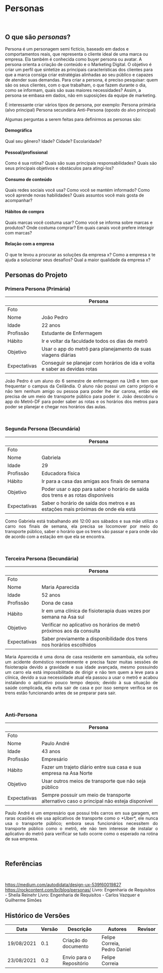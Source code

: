 # Personas
<br>

## O que são *personas*?
Persona é um personagem semi fictício, baseado em dados e comportamentos reais, que representa o cliente ideal de uma marca ou empresa. Ela também é conhecida como buyer persona ou avatar. A persona orienta a criação de conteúdo e o Marketing Digital.
O objetivo é criar um perfil que sintetize as principais características dos clientes para que a marca consiga criar estratégias alinhadas ao seu público e capazes de atender suas demandas.
Para criar a persona, é preciso pesquisar: quem são os seus clientes, com o que trabalham, o que fazem durante o dia, como se informam, quais são suas maiores necessidades? Assim, a persona se embasa em dados, não em suposições da equipe de marketing.
<br>

É interessante criar vários tipos de persona, por exemplo:
Persona primária (alvo principal)
Persona secundária
Anti-Persona (oposto do alvo principal)
<br>

Algumas perguntas a serem feitas para definirmos as personas são:
#### Demográfica
Qual seu gênero? Idade? Cidade? Escolaridade?
<br>

#### Pessoal/profissional
Como é sua rotina?
Quais são suas principais responsabilidades?
Quais são seus principais objetivos e obstáculos para atingi-los?
<br>

#### Consumo de conteúdo
Quais redes sociais você usa?
Como você se mantém informado?
Como você aprende novas habilidades?
Quais assuntos você mais gosta de acompanhar?
<br>

#### Hábitos de compra
Quais marcas você costuma usar?
Como você se informa sobre marcas e produtos? Onde costuma comprar?
Em quais canais você prefere interagir com marcas?
<br>

#### Relação com a empresa
O que te levou a procurar as soluções da empresa x?
Como a empresa x te ajuda a solucionar seus desafios?
Qual a maior qualidade da empresa x?
<br>

## Personas do Projeto
### Primera Persona (Primária)

|              | Persona                                                                                         |
| ------------ | ----------------------------------------------------------------------------------------------- |
| Foto         |                       |
| Nome         | João Pedro |
| Idade        | 22 anos |
| Profissão    | Estudante de Enfermagem |
| Hábito       | Ir e voltar da faculdade todos os dias de metrô |
| Objetivo     | Usar o app do metrô para planejamento de suas viagens diárias |
| Expectativas | Conseguir se planejar com horários de ida e volta e saber as devidas rotas |

<p align="justify">João Pedro é um aluno do 6 semestre de enfermagem na UnB e tem que frequentar o campus da Ceilândia. O aluno não possui um carro próprio e não tem nenhum amigo ou pessoa para poder lhe dar carona, então ele precisa de um meio de transporte público para poder ir. João descobriu o app do Metrô-DF para poder saber as rotas e os horários dos metros para poder se planejar e chegar nos horários das aulas.</p>
<br>

### Segunda Persona (Secundária)

|              | Persona                                                                                         |
| ------------ | ----------------------------------------------------------------------------------------------- |
| Foto         |          |
| Nome         | Gabriela |
| Idade        | 29 |
| Profissão    | Educadora física |
| Hábito       | Ir para a casa das amigas aos finais de semana |
| Objetivo     | Poder usar o app para saber o horário de saída dos trens e as rotas disponíveis |
| Expectativas |  Saber o horário de saída dos metros e as estações mais próximas de onde ela está |

<p align="justify">Como Gabriela está trabalhando até 12:00 aos sábados e sua mãe utiliza o carro nos finais de semana, ela precisa se locomover por meio do transporte público, saber o horário que os trens vão passar e para onde vão de acordo com a estação em que ela se encontra.</p>
<br>

### Terceira Persona (Secundária)

|              | Persona                                                                                         |
| ------------ | ----------------------------------------------------------------------------------------------- |
| Foto         |                 |
| Nome         | Maria Aparecida |
| Idade        | 52 anos |
| Profissão    | Dona de casa |
| Hábito       | Ir em uma clínica de fisioterapia duas vezes por semana na Asa sul |
| Objetivo     | Verificar no aplicativo os horários de metrô próximos aos da consulta |
| Expectativas | Saber previamente a disponibilidade dos trens nos horários escolhidos |

<p align="justify">Maria Aparecida é uma dona de casa residente em samambaia, ela sofreu um acidente doméstico recentemente e precisa fazer muitas sessões de fisioterapia devido a gravidade e sua idade avançada, mesmo possuindo um carro ela está impossibilitada de dirigir e não tem quem a leve para a clínica, devido a sua necessidade atual ela passou a usar o metrô e acabou instalando o aplicativo pouco tempo depois; devido à sua situação de saúde complicada, ela evita sair de casa e por isso sempre verifica se os trens estão funcionando antes de se preparar para sair.</p>
<br>

### Anti-Persona

|              | Persona                                                                                         |
| ------------ | ----------------------------------------------------------------------------------------------- |
| Foto         |             |
| Nome         | Paulo André |
| Idade        | 43 anos |
| Profissão    | Empresário |
| Hábito       | Fazer um trajeto diário entre sua casa e sua empresa na Asa Norte |
| Objetivo     | Usar outros meios de transporte que não seja público |
| Expectativas | Sempre possuir um meio de transporte alternativo caso o principal não esteja disponível |

<p align="justify">Paulo André é um empresário que possui três carros em sua garagem, em raras ocasiões ele usa aplicativos de transporte como o *Uber*, ele nunca usa o transporte público; embora seus funcionários necessitem do transporte público como o metrô, ele não tem interesse de instalar o aplicativo do metrô para verificar se tudo ocorre como o esperado na rotina de sua empresa.</p>
<br>

## Referências
<br>

https://medium.com/autodidata/design-ux-539f60019827
https://rockcontent.com/br/blog/personas/
Livro: Engenharia de Requisitos - Sheila Reinehr
Livro: Engenharia de Requisitos - Carlos Vazquer e Guilherme Simões

## Histórico de Versões

| Data       | Versão | Descrição                                       | Autores                       | Revisor          |
| ---------- | ------ | ---------------------------------------------   | ----------------              | ---------------- |
| 19/08/2021 |  0.1   | Criação do documento                            | Felipe Correia, Pedro Daniel  |                  |
| 23/08/2021 |  0.2   | Envio para o Repositório                        | Felipe Correia                |                  |